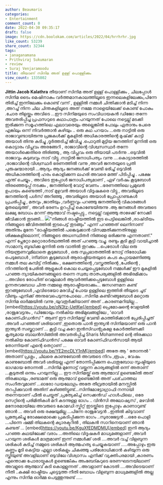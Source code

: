 ```yaml
---
author: Beaumaris
categories:
- Entertainment
comment_count: 0
date: 2022-04-30 09:35:17
draft: false
image: https://cdn.boolokam.com/articles/2022/04/hrrhrhr.jpg
like_count: 53239
share_count: 32344
tags:
- janaganamana
- Prithviraj Sukumaran
- review
- Suraj Venjaramoodu
title: തീയാണ് സിനിമ അത് ഉള്ള് പൊള്ളിക്കും
view_count: 1335802
---
```


**Jittin Jacob Kalathra** തീയാണ് സിനിമ അത് ഉള്ള് പൊള്ളിക്കും , ചിലപ്പോൾ സിനിമ ടൈം മെഷിനാകും വർത്തമാനകാലത്തിലൂടെ ഇന്നലെകളിലേക്കും,പിന്നേ തിരിച്ച് ഇന്നിലേക്കും കൊണ്ട് വന്ന് , ഉള്ളിൽ നമ്മൾ ചിന്തിക്കാൻ മടിച്ച് നിന്ന ,അറച്ച് നിന്ന ചില ചിന്തകളിലൂടെ അത് നമ്മേ നാളെയിലേക്ക് കൊണ്ട് പോകും .ചോര തിളയ്ക്കും അവിടെ ...ഈ സിനിമയുടെ സംവിധായകൻ ഡിജോ തന്നേ അവതരിപ്പിച്ച പ്രഫസറുടെ കഥാപാത്രം പറയുന്നത് പോലെ നട്ടെല്ല് മടക്കി ഇരിക്കുന്ന സമൂഹത്തിലെ എലാവരെയും അല്ലെങ്കിൽ പോലും ഏതാനും പേരെ എങ്കിലും ഒന്ന് നിവർത്താൻ കഴിയും .. ഒരു കഥ പറയാം ...ഒരു നാട്ടിൽ ഒരു രാജാവുണ്ടായിരുന്നു പ്രജകൾക്ക് മുകളിൽ അധികാരത്തിന്റെ മുഷ്‌ക്ക് കാട്ടി അയാൾ തിന്നു കുടിച്ചു ,ദൂർത്തടിച്ച് ജീവിച്ചു .പൊറുതി മുട്ടിയ ജനത്തിന് മുന്നിൽ ഒരു കൊട്ടാരം വിപ്ലവം അരങ്ങേറി , രാജാവിന്റെ വിശ്വസസ്ഥർ തന്നേ അയാൾക്കെതിരെ തിരിഞ്ഞു , ആ വിപ്ലവം ഒരു തീയായി പടർന്നു ..ഒടുവിൽ രാജാവും കുടുബവും നാട് വിട്ടു .നാട്ടിൽ ജനാധിപത്യം വന്നു ....കൊട്ടാരത്തിൽ ,രാജാവിന്റെ വിശ്വസ്ഥർ ഭരണത്തിൽ വന്നു ,അവർ ജനതയുടെ പ്രതി പുരുഷന്മാരായി ...ആദ്യം ആദ്യം ജനങ്ങൾക്ക് വേണ്ടി ഭരിച്ച് ഒടുവിൽ അധികാരത്തിന്റെ ഹരം കൊളിക്കുന്ന ലഹരി അവരെ മത്ത് പിടിപ്പിച്ചു . പക്ഷേ എന്ത് ചെയ്യും , അവിടെ ഇപ്പോൾ ജനാധിപത്യമാണ് , ഏഴ് വർഷം കൂടുബോൾ തിരഞ്ഞെടുപ്പ് നടക്കും , ജനത്തിന്റെ വോട്ട് വേണം ..ഭരണത്തിലെ പ്രമുഖൻ ഉപായം കണ്ടെത്തി ,നാട് മുഴുവൻ അയാൾ വിദൂഷകരെ വിട്ടു , അവരിലൂടെ ജനത്തിന്റെ പൾസ് അറിഞ്ഞു , അവരിലൂടെ അയാൾ പ്രോപ്പഗണ്ടകൾ പ്രചരിപ്പിച്ചു , മതവും ,ജാതിയും ,വർണ്ണവും പറഞ്ഞു ജനത്തിന്റെ വികാരങ്ങൾ മുതലെടുത്ത് , അവർ ഭരണം ഉറപ്പിച്ച് കൊണ്ടേയിരുന്നു .ആ ജനങ്ങൾ അവരുടെ ലക്ഷ്യ ബോധം മറന്ന് ആത്മാവ് നഷ്ടപ്പെട്ടു , നട്ടെല്ല് വളഞ്ഞു താഴേക്ക് നോക്കി ജീവിക്കാൻ തുടങ്ങി... ![](https://cdn.boolokam.com/articles/2022/04/hrrhrhr.jpg)"നിങ്ങൾ രാഷ്ട്രീയത്തിൽ ഇട പെട്ടിലെങ്കിൽ ,രാഷ്‌ട്രീയം നിങ്ങളുടെ ജീവിതത്തിൽ ഇടപെട്ട് തുടങ്ങും" എന്ന് പറഞ്ഞത് ലെനിനാണ് അതിനും മുന്നേ "രാഷ്ട്രീയത്തിൽ പങ്കെടുക്കാൻ വിസമ്മതിക്കുന്നതിനുള്ള ശിക്ഷകളിലൊന്ന്, നിങ്ങളുടെ അധഃസ്ഥിതർ നിങ്ങളെ ഭരിക്കുന്നു എന്നതാണ്." എന്ന് പ്ലേറ്റോ മറ്റൊരാർത്ഥത്തിൽ അത് പറഞ്ഞു വച്ചു. രണ്ടും കൂടി കൂട്ടി വായിച്ചാൽ സാമാന്യ ബുദ്ധിക്കു മുന്നിൽ ഒരു വാതിൽ തുറക്കും ...പെട്രോൾ വില ഒരു നിയന്ത്രണവുമിലാതെ കൂടുബോൾ , ഒരു സുപ്രഭാതത്തിൽ നോട്ട് നിരോധിക്ക പെടുബോൾ , inflation കൂടുബോൾ ആരാഷ്ട്രീയതയുടെ കപട കുപ്പായമണിഞ്ഞു നമ്മൾ തല കുമ്പിട്ട് നിൽക്കും , ഭക്ഷണത്തിന്റെ ,വസ്ത്രത്തിന്റെ ,പേരിന്റെ , നിറത്തിന്റെ പേരിൽ ആളുകൾ കൊല ചെയ്യപ്പെടുബോൾ നമ്മൾക്ക് ഈ മുകളിൽ പറഞ്ഞ ന്യായികരണങ്ങളുടെ തന്നെ സ്വത്വ താത്പര്യങ്ങളിൽ അഭിരമിക്കാം ...അവിടെ രോഹിത് വെമുലമാർ ആവർത്തിക്കപ്പെടുബോൾ ഉള്ളിലെ ഉന്നതവബോധ ചിന്ത നമ്മളെ ആരാഷ്ട്രീയരാക്കും... ജനഗണമന കണ്ട് ഇറങ്ങുബോൾ ,എവിടെയോ മരവിച്ച് പോയ ഉള്ളിലെ ഇത്തിരി തീയുടെ ചൂട് വീണ്ടും എനിക്ക് അനുഭവപെടുന്നപോലെ ..സിനിമ കണ്ടിറങ്ങുബോൾ മറ്റൊരു സിനിമ ഓർമ്മയിൽ വന്നു ,യുവതുർക്കിയാണ് അത് ..കാരണമറിയില്ല .. [embed]https://youtu.be/oN3tz-UetKw[/embed] പ്രെമോഷന്റെ വേളയിൽ ,രാജുവേട്ടനും , ഡിജോയും നൽകിയ അഭിമുഖങ്ങളിലേ , 'ഓവർ കോണ്ഫിഡൻസ് " ആണ് ഈ സിനിമയ്ക്ക് വേണ്ടി കാത്തിരിക്കാൻ പ്രേരിപ്പിച്ചത് .അവർ പറഞ്ഞത് ശരിയാണ് ,ഇതൊരു പാൻ ഇന്ത്യൻ സിനിമയാണ് ഒരു പാൻ ഇന്ത്യൻ സബ്ജറ്റാണ് ... കൂട്ടി വച്ച കുറേ ഇൻസിഡന്റുകളേ കോർത്തിണക്കി കൃത്യമായ ബാലൻസിങ്ങിൽ അവതരിപ്പിച്ച Sharis Mohammed ന്റെ തിരക്കഥാ നൽകിയ കോണ്ഫിഡൻസ് പക്ഷേ ഓവർ കോണ്ഫിഡൻസായി ആയി തോന്നിയത് എന്റെ തെറ്റാണ് ... [embed]https://youtu.be/YE2mcDLY1nM[/embed] അതേ ആ ' തോന്നൽ ' അതാണ് പ്രശ്നം , ചിലരെ കാണുബോൽ അവരുടെ നിറം ,രൂപം , വേഷം കാണുബോൽ അവർ ശരിയല്ല എന്ന് തോന്നിപ്പിക്കുന്ന പൊതുബോധ സൃഷ്ടിയുടെ ഭാഗമായ തോന്നൽ ...സിനിമ മുന്നോട്ട് വയ്ക്കുന്ന കാര്യങ്ങളിൽ ഒന്ന് അതാണ് ...കൂടുതൽ ഒന്നും പറയുന്നില്ല ... ഈ സിനിമയ്ക്ക് ഒരു ആത്മാവ് ഉണ്ടെങ്കിൽ അത് തിരക്കഥയും ,രണ്ടാമത് ഒരു ആത്മാവ് ഉണ്ടെങ്കിൽ അത് പശ്‌ചാത്തല സംഗീതവുമാണ് ...ഓരോ ഡയലോഗും അതേ തീവ്രതായിൽ മനസ്സിൽ തറപ്പിക്കുവാൻ അതിന് കഴിഞ്ഞിട്ടുണ്ട്...സിനിമോട്ടോഗ്രാഫി നന്നായി തന്നെയാണ് ഫീൽ ചെയ്തത് ,പ്രത്യേകിച്ച് സെക്കൻഡ് ഹാൾഫിലെ , ഒരേ സെറ്റിന്റെ പരിമിതികൾ മറി കടന്നുള്ള ഭാഗം .. വിൻസി അലോഷ്യസ് , മഴവിൽ മനോരമായിലേ അവരുടെ കോമഡി സ്കിറ്റ് ഇടയ്ക്കിടെ ഇപ്പോഴും കാണാറുണ്ട് ഞാൻ ... അവർ ഒരു രക്ഷയുമില്ല ...പിന്നേ രാജുവേട്ടൻ ..ഇതിൽ കിടുവാണ് പ്രത്യേകിച്ചു രോക്ഷമൊക്കെ പ്രകടിപ്പിക്കുന്ന ഭാഗം ..സുരാജേട്ടൻ ...ഒരേ പൊളി ...പിന്നെ ഷമ്മി തിലകന്റെ ക്യാരക്ടറിൽ , തിലകൻ സാറിനെയാണ് ഞാൻ കണ്ടത് ... [embed]https://youtu.be/KguXfEDMDMU[/embed] ഇനി ആദ്യം പറഞ്ഞ കഥയിലേക്ക് വരാം ...അതിലെ വിദൂഷകർ മാധ്യമങ്ങളാണ് ,അവർ പറയുന്ന ശരികൾ മാത്രമാണ് ഇന്ന് നമ്മൾക്ക് ശരി ....അവർ വച്ച് വിളബുന്ന ശരികൾ കുടിച്ച് നമ്മുടെ ശരികൾ ആത്മഹത്യ ചെയ്യുകയാണ് .....അപ്പോഴും ഇരു കണ്ണും മൂടി കെട്ടിയ എല്ലാ ശരികളും ചികഞ്ഞു പരിശോധിക്കാൻ കഴിയുന്ന ഒരു സ്ത്രിയുണ്ട് അവളിലാണ് ഒടുവിലേ വിശ്വാസം എനിക്ക് വ്യക്തിപരമായി ,കാരണം എന്തൊക്ക പോരായ്മകൾ ഉണ്ടെങ്കികും അംബേദ്കറുടെ ഭരണഘടനയിലാണ് അവളുടെ ആത്മാവ് കുടി കൊള്ളുന്നത് ..അവളാണ് കോടതി ....അവിടെയാണ് നീതി ..കക്ഷി രാഷ്ട്രീയം ചുട്ടെടുത്ത നീതി ബോധം വിളബുന്ന മാധ്യമങ്ങളിൽ അല്ല എന്നും സിനിമ ഓർമ്മ പെടുത്തുന്നുണ്ട് ..... &nbsp;